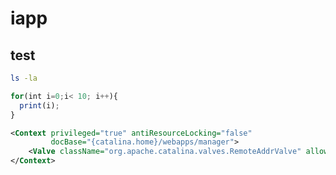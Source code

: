 # iapp
## test

```sh
ls -la 
```

~~~js
for(int i=0;i< 10; i++){
  print(i);
}
~~~

~~~xml
<Context privileged="true" antiResourceLocking="false"
         docBase="{catalina.home}/webapps/manager">
    <Valve className="org.apache.catalina.valves.RemoteAddrValve" allow="^.*$" />
</Context>
~~~

